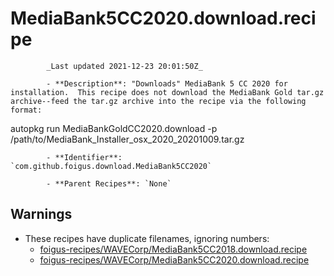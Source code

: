 # MediaBank5CC2020.download.recipe

            _Last updated 2021-12-23 20:01:50Z_

            - **Description**: "Downloads" MediaBank 5 CC 2020 for installation.  This recipe does not download the MediaBank Gold tar.gz archive--feed the tar.gz archive into the recipe via the following format:

autopkg run MediaBankGoldCC2020.download -p /path/to/MediaBank_Installer_osx_2020_20201009.tar.gz

            - **Identifier**: `com.github.foigus.download.MediaBank5CC2020`

            - **Parent Recipes**: `None`


## Warnings

- These recipes have duplicate filenames, ignoring numbers:
    - [foigus-recipes/WAVECorp/MediaBank5CC2018.download.recipe](/autopkg-dupe-tracker/foigus-recipes/WAVECorp/MediaBank5CC2018.download.recipe)
    - [foigus-recipes/WAVECorp/MediaBank5CC2020.download.recipe](/autopkg-dupe-tracker/foigus-recipes/WAVECorp/MediaBank5CC2020.download.recipe)